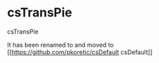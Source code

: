 csTransPie
==========

csTransPie

It has been renamed to and moved to [[https://github.com/pkoretic/csDefault csDefault]]
